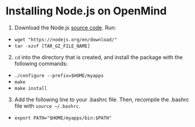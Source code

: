 # Installing Node.js on OpenMind

1. Download the Node.js [source code](https://nodejs.org/en/download/). Run: 
  - `wget "https://nodejs.org/en/download/"`
  - `tar -xzvf [TAR_GZ_FILE_NAME]`

2. `cd` into the directory that is created, and install the package with the following commands:
  - `./configure --prefix=$HOME/myapps`
  - `make`
  - `make install`

3. Add the following line to your .bashrc file. Then, recompile the .bashrc file with `source ~/.bashrc`.
  - `export PATH="$HOME/myapps/bin:$PATH"`
